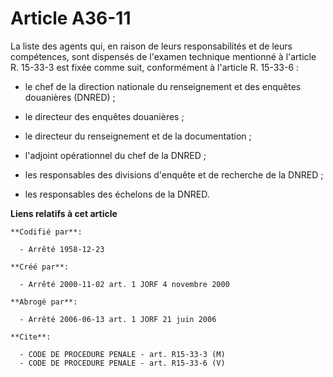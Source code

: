 # Article A36-11

La liste des agents qui, en raison de leurs responsabilités et de leurs compétences, sont dispensés de l'examen technique
mentionné à l'article R. 15-33-3 est fixée comme suit, conformément à l'article R. 15-33-6 :

- le chef de la direction nationale du renseignement et des enquêtes douanières (DNRED) ;

- le directeur des enquêtes douanières ;

- le directeur du renseignement et de la documentation ;

- l'adjoint opérationnel du chef de la DNRED ;

- les responsables des divisions d'enquête et de recherche de la DNRED ;

- les responsables des échelons de la DNRED.

**Liens relatifs à cet article**

	**Codifié par**:

	  - Arrêté 1958-12-23

	**Créé par**:

	  - Arrêté 2000-11-02 art. 1 JORF 4 novembre 2000

	**Abrogé par**:

	  - Arrêté 2006-06-13 art. 1 JORF 21 juin 2006

	**Cite**:

	  - CODE DE PROCEDURE PENALE - art. R15-33-3 (M)
	  - CODE DE PROCEDURE PENALE - art. R15-33-6 (V)
